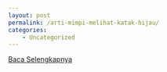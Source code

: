 ```yaml
---
layout: post
permalink: /arti-mimpi-melihat-katak-hijau/
categories:
    - Uncategorized
---
```


[Baca Selengkapnya](/03)